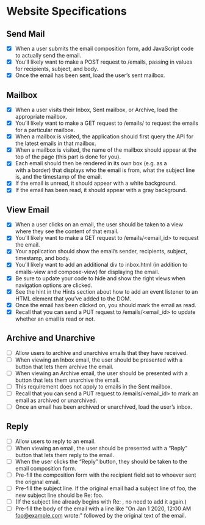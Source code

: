 # Website Specifications

## Send Mail

- [X] When a user submits the email composition form, add JavaScript code to actually send the email.
- [X] You’ll likely want to make a POST request to /emails, passing in values for recipients, subject, and body.
- [X] Once the email has been sent, load the user’s sent mailbox.

## Mailbox

- [X] When a user visits their Inbox, Sent mailbox, or Archive, load the appropriate mailbox.
- [X] You’ll likely want to make a GET request to /emails/<mailbox> to request the emails for a particular mailbox.
- [X] When a mailbox is visited, the application should first query the API for the latest emails in that mailbox.
- [X] When a mailbox is visited, the name of the mailbox should appear at the top of the page (this part is done for you).
- [X] Each email should then be rendered in its own box (e.g. as a <div> with a border) that displays who the email is from, what the subject line is, and the timestamp of the email.
- [X] If the email is unread, it should appear with a white background.
- [X] If the email has been read, it should appear with a gray background.

## View Email

- [X] When a user clicks on an email, the user should be taken to a view where they see the content of that email.
- [X] You’ll likely want to make a GET request to /emails/<email_id> to request the email.
- [X] Your application should show the email’s sender, recipients, subject, timestamp, and body.
- [X] You’ll likely want to add an additional div to inbox.html (in addition to emails-view and compose-view) for displaying the email.
- [X] Be sure to update your code to hide and show the right views when navigation options are clicked.
- [X] See the hint in the Hints section about how to add an event listener to an HTML element that you’ve added to the DOM.
- [X] Once the email has been clicked on, you should mark the email as read.
- [X] Recall that you can send a PUT request to /emails/<email_id> to update whether an email is read or not.

## Archive and Unarchive

- [ ] Allow users to archive and unarchive emails that they have received.
- [ ] When viewing an Inbox email, the user should be presented with a button that lets them archive the email.
- [ ] When viewing an Archive email, the user should be presented with a button that lets them unarchive the email.
- [ ] This requirement does not apply to emails in the Sent mailbox.
- [ ] Recall that you can send a PUT request to /emails/<email_id> to mark an email as archived or unarchived.
- [ ] Once an email has been archived or unarchived, load the user’s inbox.

## Reply

- [ ] Allow users to reply to an email.
- [ ] When viewing an email, the user should be presented with a “Reply” button that lets them reply to the email.
- [ ] When the user clicks the “Reply” button, they should be taken to the email composition form.
- [ ] Pre-fill the composition form with the recipient field set to whoever sent the original email.
- [ ] Pre-fill the subject line. If the original email had a subject line of foo, the new subject line should be Re: foo.
- [ ] (If the subject line already begins with Re: , no need to add it again.)
- [ ] Pre-fill the body of the email with a line like "On Jan 1 2020, 12:00 AM foo@example.com wrote:" followed by the original text of the email.
